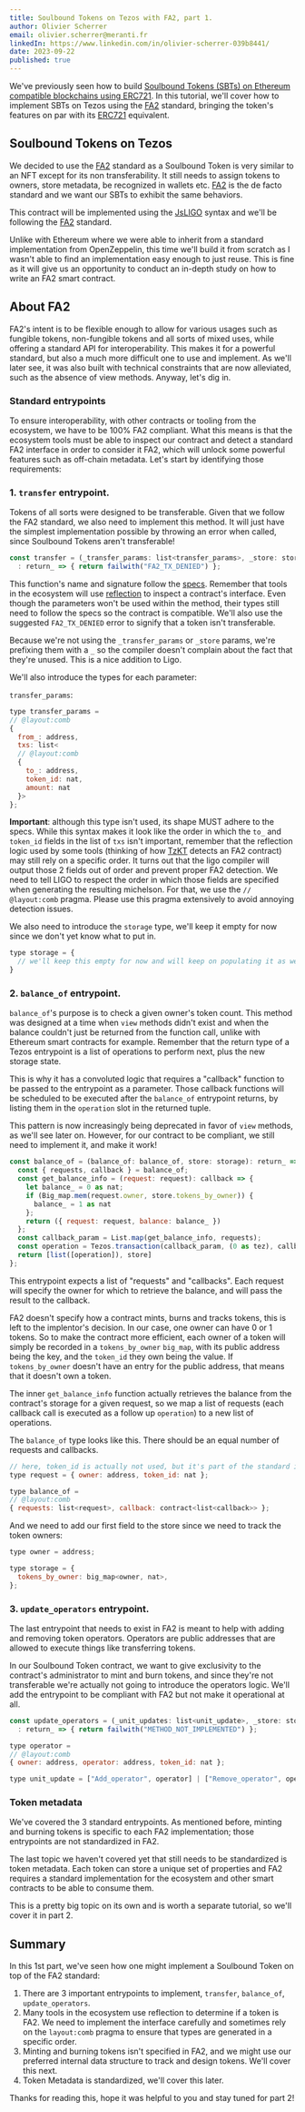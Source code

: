 ```yaml
---
title: Soulbound Tokens on Tezos with FA2, part 1.
author: Olivier Scherrer
email: olivier.scherrer@meranti.fr
linkedIn: https://www.linkedin.com/in/olivier-scherrer-039b8441/
date: 2023-09-22
published: true
---
```


We've previously seen how to build [Soulbound Tokens (SBTs) on Ethereum compatible blockchains using ERC721](/blog/2023-07-25-ethereum-sbt/). In this tutorial, we'll cover how to implement SBTs on Tezos using the [FA2](https://gitlab.com/tezos/tzip/-/blob/master/proposals/tzip-12/tzip-12.md) standard, bringing the token's features on par with its [ERC721](/blog/2023-07-25-ethereum-sbt/) equivalent.

## Soulbound Tokens on Tezos

We decided to use the [FA2](https://gitlab.com/tezos/tzip/-/blob/master/proposals/tzip-12/tzip-12.md) standard as a Soulbound Token is very similar to an NFT except for its non transferability. It still needs to assign tokens to owners, store metadata, be recognized in wallets etc. [FA2](https://gitlab.com/tezos/tzip/-/blob/master/proposals/tzip-12/tzip-12.md) is the de facto standard and we want our SBTs to exhibit the same behaviors.

This contract will be implemented using the [JsLIGO](https://ligolang.org/?lang=jsligo) syntax and we'll be following the [FA2](https://gitlab.com/tezos/tzip/-/blob/master/proposals/tzip-12/tzip-12.md) standard.

Unlike with Ethereum where we were able to inherit from a standard implementation from OpenZeppelin, this time we'll build it from scratch as I wasn't able to find an implementation easy enough to just reuse. This is fine as it will give us an opportunity to conduct an in-depth study on how to write an FA2 smart contract.

## About FA2

FA2's intent is to be flexible enough to allow for various usages such as fungible tokens, non-fungible tokens and all sorts of mixed uses, while offering a standard API for interoperability. This makes it for a powerful standard, but also a much more difficult one to use and implement. As we'll later see, it was also built with technical constraints that are now alleviated, such as the absence of view methods. Anyway, let's dig in.

### Standard entrypoints

To ensure interoperability, with other contracts or tooling from the ecosystem, we have to be 100% FA2 compliant. What this means is that the ecosystem tools must be able to inspect our contract and detect a standard FA2 interface in order to consider it FA2, which will unlock some powerful features such as off-chain metadata. Let's start by identifying those requirements:

### 1. `transfer` entrypoint.

Tokens of all sorts were designed to be transferable. Given that we follow the FA2 standard, we also need to implement this method. It will just have the simplest implementation possible by throwing an error when called, since Soulbound Tokens aren't transferable!

```js
const transfer = (_transfer_params: list<transfer_params>, _store: storage)
  : return_ => { return failwith("FA2_TX_DENIED") };
```

This function's name and signature follow the [specs](https://gitlab.com/tezos/tzip/-/blob/master/proposals/tzip-12/implementing-fa2.md#transfer). Remember that tools in the ecosystem will use [reflection](https://en.wikipedia.org/wiki/Reflective_programming) to inspect a contract's interface. Even though the parameters won't be used within the method, their types still need to follow the specs so the contract is compatible. We'll also use the suggested `FA2_TX_DENIED` error to signify that a token isn't transferable.

Because we're not using the `_transfer_params` or `_store` params, we're prefixing them with a `_` so the compiler doesn't complain about the fact that they're unused. This is a nice addition to Ligo.

We'll also introduce the types for each parameter:

`transfer_params`:

```js
type transfer_params =
// @layout:comb
{
  from_: address,
  txs: list<
  // @layout:comb
  {
    to_: address,
    token_id: nat,
    amount: nat
  }>
};
```

**Important**: although this type isn't used, its shape MUST adhere to the specs. While this syntax makes it look like the order in which the `to_` and `token_id` fields in the list of `txs` isn't important, remember that the reflection logic used by some tools (thinking of how [TzKT](https://tzkt.io/) detects an FA2 contract) may still rely on a specific order. It turns out that the ligo compiler will output those 2 fields out of order and prevent proper FA2 detection. We need to tell LIGO to respect the order in which those fields are specified when generating the resulting michelson. For that, we use the `// @layout:comb` pragma. Please use this pragma extensively to avoid annoying detection issues.

We also need to introduce the `storage` type, we'll keep it empty for now since we don't yet know what to put in.

```js
type storage = {
  // we'll keep this empty for now and will keep on populating it as we go.
}
```

### 2. `balance_of` entrypoint.

`balance_of`'s purpose is to check a given owner's token count. This method was designed at a time when `view` methods didn't exist and when the balance couldn't just be returned from the function call, unlike with Ethereum smart contracts for example. Remember that the return type of a Tezos entrypoint is a list of operations to perform next, plus the new storage state.

This is why it has a convoluted logic that requires a "callback" function to be passed to the entrypoint as a parameter. Those callback functions will be scheduled to be executed after the `balance_of` entrypoint returns, by listing them in the `operation` slot in the returned tuple.

This pattern is now increasingly being deprecated in favor of `view` methods, as we'll see later on. However, for our contract to be compliant, we still need to implement it, and make it work!

```js
const balance_of = (balance_of: balance_of, store: storage): return_ => {
  const { requests, callback } = balance_of;
  const get_balance_info = (request: request): callback => {
    let balance_ = 0 as nat;
    if (Big_map.mem(request.owner, store.tokens_by_owner)) {
      balance_ = 1 as nat
    };
    return ({ request: request, balance: balance_ })
  };
  const callback_param = List.map(get_balance_info, requests);
  const operation = Tezos.transaction(callback_param, (0 as tez), callback);
  return [list([operation]), store]
};
```

This entrypoint expects a list of "requests" and "callbacks". Each request will specify the owner for which to retrieve the balance, and will pass the result to the callback.

FA2 doesn't specify how a contract mints, burns and tracks tokens, this is left to the implentor's decision. In our case, one owner can have 0 or 1 tokens. So to make the contract more efficient, each owner of a token will simply be recorded in a `tokens_by_owner` `big_map`, with its public address being the key, and the `token_id` they own being the value. If `tokens_by_owner` doesn't have an entry for the public address, that means that it doesn't own a token.

The inner `get_balance_info` function actually retrieves the balance from the contract's storage for a given request, so we map a list of requests (each callback call is executed as a follow up `operation`) to a new list of operations.

The `balance_of` type looks like this. There should be an equal number of requests and callbacks.

```js
// here, token_id is actually not used, but it's part of the standard interface so we must add it.
type request = { owner: address, token_id: nat };

type balance_of =
// @layout:comb
{ requests: list<request>, callback: contract<list<callback>> };
```

And we need to add our first field to the store since we need to track the token owners:

```js
type owner = address;

type storage = {
  tokens_by_owner: big_map<owner, nat>,
};
```

### 3. `update_operators` entrypoint.

The last entrypoint that needs to exist in FA2 is meant to help with adding and removing token operators.
Operators are public addresses that are allowed to execute things like transferring tokens.

In our Soulbound Token contract, we want to give exclusivity to the contract's administrator to mint and burn tokens, and since they're not transferable we're actually not going to introduce the operators logic. We'll add the entrypoint to be compliant with FA2 but not make it operational at all.

```js
const update_operators = (_unit_updates: list<unit_update>, _store: storage)
  : return_ => { return failwith("METHOD_NOT_IMPLEMENTED") };
```

```js
type operator =
// @layout:comb
{ owner: address, operator: address, token_id: nat };

type unit_update = ["Add_operator", operator] | ["Remove_operator", operator];
```

### Token metadata

We've covered the 3 standard entrypoints. As mentioned before, minting and burning tokens is specific to each FA2 implementation; those entrypoints are not standardized in FA2.

The last topic we haven't covered yet that still needs to be standardized is token metadata. Each token can store a unique set of properties and FA2 requires a standard implementation for the ecosystem and other smart contracts to be able to consume them.

This is a pretty big topic on its own and is worth a separate tutorial, so we'll cover it in part 2.

## Summary

In this 1st part, we've seen how one might implement a Soulbound Token on top of the FA2 standard:

1. There are 3 important entrypoints to implement, `transfer`, `balance_of`, `update_operators`.
1. Many tools in the ecosystem use reflection to determine if a token is FA2. We need to implement the interface carefully and sometimes rely on the `layout:comb` pragma to ensure that types are generated in a specific order.
1. Minting and burning tokens isn't specified in FA2, and we might use our preferred internal data structure to track and design tokens. We'll cover this next.
1. Token Metadata is standardized, we'll cover this later.

Thanks for reading this, hope it was helpful to you and stay tuned for part 2!
